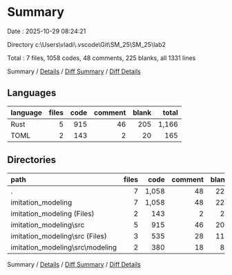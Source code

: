 # Summary

Date : 2025-10-29 08:24:21

Directory c:\\Users\\vladi\\.vscode\\Git\\SM_25\\SM_25\\lab2

Total : 7 files,  1058 codes, 48 comments, 225 blanks, all 1331 lines

Summary / [Details](details.md) / [Diff Summary](diff.md) / [Diff Details](diff-details.md)

## Languages
| language | files | code | comment | blank | total |
| :--- | ---: | ---: | ---: | ---: | ---: |
| Rust | 5 | 915 | 46 | 205 | 1,166 |
| TOML | 2 | 143 | 2 | 20 | 165 |

## Directories
| path | files | code | comment | blank | total |
| :--- | ---: | ---: | ---: | ---: | ---: |
| . | 7 | 1,058 | 48 | 225 | 1,331 |
| imitation_modeling | 7 | 1,058 | 48 | 225 | 1,331 |
| imitation_modeling (Files) | 2 | 143 | 2 | 20 | 165 |
| imitation_modeling\\src | 5 | 915 | 46 | 205 | 1,166 |
| imitation_modeling\\src (Files) | 3 | 535 | 28 | 117 | 680 |
| imitation_modeling\\src\\modeling | 2 | 380 | 18 | 88 | 486 |

Summary / [Details](details.md) / [Diff Summary](diff.md) / [Diff Details](diff-details.md)